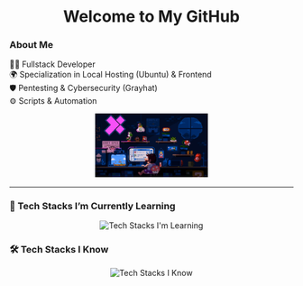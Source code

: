
<h1 align="center">Welcome to My GitHub</h1>

<div align="left">

### About Me  
👨‍💻 Fullstack Developer  
🌍 Specialization in Local Hosting (Ubuntu) & Frontend  
🛡️ Pentesting & Cybersecurity (Grayhat)  
⚙️ Scripts & Automation  

<div align="center">
  <img src="assets/mario.gif" alt="Mario GIF" width="200">
</div>

</div>

---

### 🚀 Tech Stacks I’m Currently Learning
<div align="center">
  <img src="https://skillicons.dev/icons?i=rust,arch,azure" alt="Tech Stacks I'm Learning">
</div>

### 🛠️ Tech Stacks I Know
<div align="center">
  <img src="https://skillicons.dev/icons?i=html,css,js,react,vite,tailwind,mongodb,python,kali,docker,git,blender,fastapi,linux,ubuntu" alt="Tech Stacks I Know">
</div>
